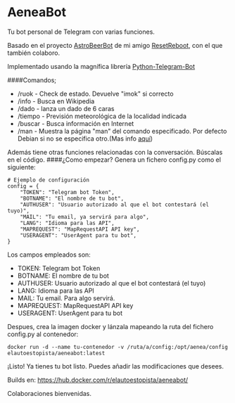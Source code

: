 # AeneaBot

Tu bot personal de Telegram con varias funciones.

Basado en el proyecto [AstroBeerBot](https://github.com/resetreboot/astrobeerbot) de mi amigo [ResetReboot](https://github.com/resetreboot), con el que también colaboro.

Implementado usando la magnífica librería [Python-Telegram-Bot](https://github.com/python-telegram-bot/python-telegram-bot)

####Comandos;

- /ruok - Check de estado. Devuelve "imok" si correcto
- /info - Busca en Wikipedia
- /dado - lanza un dado de 6 caras
- /tiempo - Previsión meteorológica de la localidad indicada
- /buscar - Busca información en Internet
- /man - Muestra la página "man" del comando especificado. Por defecto Debian si no se especifica otro.(Mas info [aquí](http://www.polarhome.com/service/man/))

Además tiene otras funciones relacionadas con la conversación. Búscalas en el código.
####¿Como empezar?
Genera un fichero config.py como el siguiente:
```
# Ejemplo de configuración
config = {
    "TOKEN": "Telegram bot Token",
    "BOTNAME": "El nombre de tu bot",
    "AUTHUSER": "Usuario autorizado al que el bot contestará (el tuyo)",
    "MAIL": "Tu email, ya servirá para algo",
    "LANG": "Idioma para las API",
    "MAPREQUEST": "MapRequestAPI API key",
    "USERAGENT": "UserAgent para tu bot",
}
```
Los campos empleados son:

  * TOKEN: Telegram bot Token
  * BOTNAME: El nombre de tu bot
  * AUTHUSER: Usuario autorizado al que el bot contestará (el tuyo)
  * LANG: Idioma para las API
  * MAIL: Tu email. Para algo servirá.
  * MAPREQUEST: MapRequestAPI API key
  * USERAGENT: UserAgent para tu bot
    
Despues, crea la imagen docker y lánzala mapeando la ruta del fichero config.py al contenedor:

`docker run -d --name tu-contenedor -v /ruta/a/config:/opt/aenea/config elautoestopista/aeneabot:latest`

¡Listo! Ya tienes tu bot listo. Puedes añadir las modificaciones que desees.

Builds en: https://hub.docker.com/r/elautoestopista/aeneabot/

Colaboraciones bienvenidas.